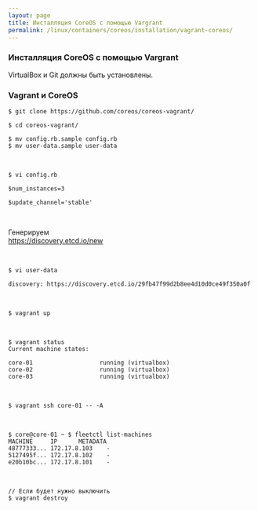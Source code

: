 ```yaml
---
layout: page
title: Инсталляция CoreOS с помощью Vargrant
permalink: /linux/containers/coreos/installation/vagrant-coreos/
---
```



### Инсталляция CoreOS с помощью Vargrant

VirtualBox и Git должны быть установлены.


### Vagrant и CoreOS

    $ git clone https://github.com/coreos/coreos-vagrant/

    $ cd coreos-vagrant/

    $ mv config.rb.sample config.rb
    $ mv user-data.sample user-data


<br/>

    $ vi config.rb

    $num_instances=3

    $update_channel='stable'

<br/>

Генерируем  
https://discovery.etcd.io/new

<br/>

    $ vi user-data

    discovery: https://discovery.etcd.io/29fb47f99d2b8ee4d10d0ce49f350a0f


<br/>

    $ vagrant up

<br/>

    $ vagrant status
    Current machine states:

    core-01                   running (virtualbox)
    core-02                   running (virtualbox)
    core-03                   running (virtualbox)


<br/>

    $ vagrant ssh core-01 -- -A

<br/>

    $ core@core-01 ~ $ fleetctl list-machines
    MACHINE		IP		METADATA
    48777333...	172.17.8.103	-
    5127495f...	172.17.8.102	-
    e20b10bc...	172.17.8.101	-


<br/>

    // Если будет нужно выключить
    $ vagrant destroy
